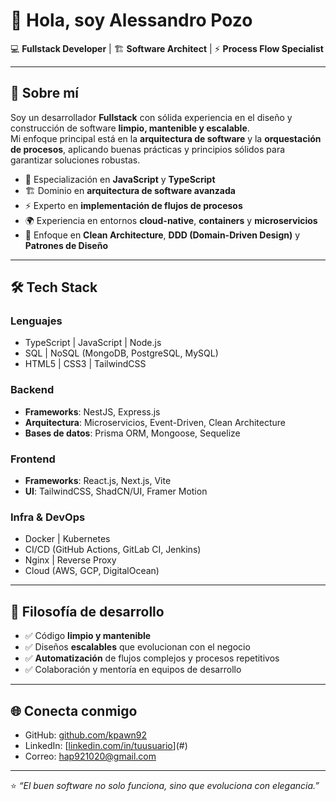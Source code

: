# 👋 Hola, soy Alessandro Pozo  

💻 **Fullstack Developer** | 🏗️ **Software Architect** | ⚡ **Process Flow Specialist**

---

## 🚀 Sobre mí
Soy un desarrollador **Fullstack** con sólida experiencia en el diseño y construcción de software **limpio, mantenible y escalable**.  
Mi enfoque principal está en la **arquitectura de software** y la **orquestación de procesos**, aplicando buenas prácticas y principios sólidos para garantizar soluciones robustas.  

- 🎯 Especialización en **JavaScript** y **TypeScript**  
- 🏗️ Dominio en **arquitectura de software avanzada**  
- ⚡ Experto en **implementación de flujos de procesos**  
- 🌍 Experiencia en entornos **cloud-native**, **containers** y **microservicios**  
- 📐 Enfoque en **Clean Architecture**, **DDD (Domain-Driven Design)** y **Patrones de Diseño**  

---

## 🛠️ Tech Stack
### Lenguajes
- TypeScript | JavaScript | Node.js  
- SQL | NoSQL (MongoDB, PostgreSQL, MySQL)  
- HTML5 | CSS3 | TailwindCSS  

### Backend
- **Frameworks**: NestJS, Express.js  
- **Arquitectura**: Microservicios, Event-Driven, Clean Architecture  
- **Bases de datos**: Prisma ORM, Mongoose, Sequelize  

### Frontend
- **Frameworks**: React.js, Next.js, Vite  
- **UI**: TailwindCSS, ShadCN/UI, Framer Motion  

### Infra & DevOps
- Docker | Kubernetes  
- CI/CD (GitHub Actions, GitLab CI, Jenkins)  
- Nginx | Reverse Proxy  
- Cloud (AWS, GCP, DigitalOcean)  

---

## 📌 Filosofía de desarrollo
- ✅ Código **limpio y mantenible**  
- ✅ Diseños **escalables** que evolucionan con el negocio  
- ✅ **Automatización** de flujos complejos y procesos repetitivos  
- ✅ Colaboración y mentoría en equipos de desarrollo  


---

## 🌐 Conecta conmigo
- GitHub: [github.com/kpawn92](https://github.com/kpawn92)  
- LinkedIn: [[linkedin.com/in/tuusuario](https://www.linkedin.com/public-profile/settings)](#)  
- Correo: hap921020@gmail.com  

---

⭐️ *“El buen software no solo funciona, sino que evoluciona con elegancia.”*  
